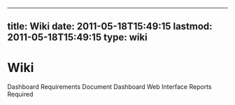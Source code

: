 
---
title: Wiki
date: 2011-05-18T15:49:15
lastmod: 2011-05-18T15:49:15
type: wiki
---
Wiki
====

<link>Dashboard Requirements Document</link>

<link>Dashboard Web Interface Reports Required</link>

